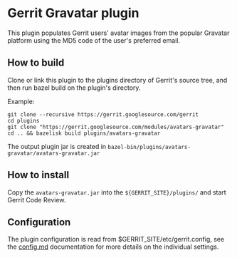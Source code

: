 Gerrit Gravatar plugin
======================

This plugin populates Gerrit users' avatar images from the popular Gravatar platform using the MD5
code of the user's preferred email.

How to build
------------

Clone or link this plugin to the plugins directory of Gerrit's source tree,
and then run bazel build on the plugin's directory.

Example:

```
git clone --recursive https://gerrit.googlesource.com/gerrit
cd plugins
git clone "https://gerrit.googlesource.com/modules/avatars-gravatar"
cd .. && bazelisk build plugins/avatars-gravatar
```

The output plugin jar is created in `bazel-bin/plugins/avatars-gravatar/avatars-gravatar.jar`

How to install
--------------

Copy the `avatars-gravatar.jar` into the `${GERRIT_SITE}/plugins/` and start
Gerrit Code Review.

Configuration
-------------

The plugin configuration is read from $GERRIT_SITE/etc/gerrit.config, see
the [config.md](src/main/resources/Documentation/config.md) documentation for
more details on the individual settings.
